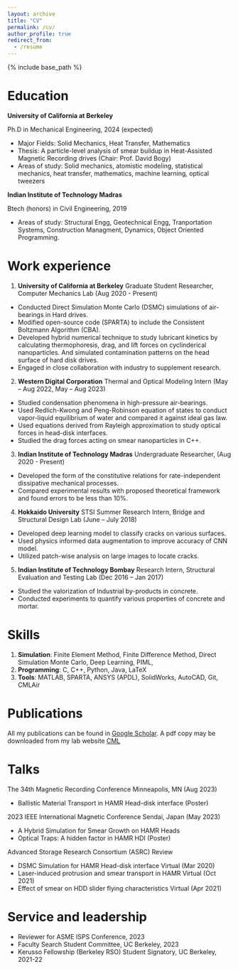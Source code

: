 ```yaml
---
layout: archive
title: "CV"
permalink: /cv/
author_profile: true
redirect_from:
  - /resume
---
```


{% include base_path %}

Education
=====

**University of California at Berkeley**

Ph.D in Mechanical Engineering, 2024 (expected)
* Major Fields: Solid Mechanics, Heat Transfer, Mathematics
* Thesis: A particle-level analysis of smear buildup in Heat-Assisted Magnetic Recording drives (Chair: Prof. David Bogy)
* Areas of study: Solid mechanics, atomistic modeling, statistical mechanics, heat transfer, mathematics, machine learning, optical tweezers

**Indian Institute of Technology Madras**

Btech (honors) in Civil Engineering, 2019
* Areas of study: Structural Engg, Geotechnical Engg, Tranportation Systems, Construction Managment, Dynamics, Object Oriented Programming.

Work experience
=====
1. **University of California at Berkeley**
Graduate Student Researcher, Computer Mechanics Lab (Aug 2020 - Present)
  * Conducted Direct Simulation Monte Carlo (DSMC) simulations of air-bearings in Hard drives.
  * Modified open-source code (SPARTA) to include the Consistent Boltzmann Algorithm (CBA).
  * Developed hybrid numerical technique to study lubricant kinetics by calculating thermophoresis, drag, and lift forces on cyclinderical nanoparticles. And simulated contamination patterns on the head surface of hard disk drives. 
  * Engaged in close collaboration with industry to supplement research.


2. **Western Digital Corporation**
Thermal and Optical Modeling Intern (May – Aug 2022, May – Aug 2023)
  * Studied condensation phenomena in high-pressure air-bearings.
  * Used Redlich-Kwong and Peng-Robinson equation of states to conduct vapor-liquid equilibrium of water and compared it against ideal gas law. 
  * Used equations derived from Rayleigh approximation to study optical forces in head-disk interfaces.
  * Studied the drag forces acting on smear nanoparticles in C++.

3. **Indian Institute of Technology Madras**
Undergraduate Researcher, (Aug 2020 - Present)
  * Developed the form of the constitutive relations for rate-independent dissipative mechanical processes.
  * Compared experimental results with proposed theoretical framework and found errors to be less than 10%.

4. **Hokkaido University**
STSI Summer Research Intern, Bridge and Structural Design Lab (June – July 2018)
  * Developed deep learning model to classify cracks on various surfaces. 
  * Used physics informed data augmentation to improve accuracy of CNN model.
  * Utilized patch-wise analysis on large images to locate cracks.


5. **Indian Institute of Technology Bombay** Research Intern, Structural Evaluation and Testing Lab  (Dec 2016 – Jan 2017)
  * Studied the valorization of Industrial by-products in concrete.
  * Conducted experiments to quantify various properties of concrete and mortar.

  
Skills
=====
1. **Simulation**: Finite Element Method, Finite Difference Method, Direct Simulation Monte Carlo, Deep Learning, PIML, 
2. **Programming**: C, C++, Python, Java, LaTeX
3. **Tools**: MATLAB, SPARTA, ANSYS (APDL), SolidWorks, AutoCAD, Git, CMLAir


Publications
=====
  All my publications can be found in [Google Scholar](https://scholar.google.com/citations?user=1AMQOCYAAAAJ&hl=en). A pdf copy may be downloaded from my lab website [CML](https://cml.berkeley.edu/cml-blue-reports/)
  
Talks
=====
The 34th Magnetic Recording Conference  Minneapolis, MN (Aug 2023)
* Ballistic Material Transport in HAMR Head-disk interface (Poster)

2023 IEEE International Magnetic Conference Sendai, Japan (May 2023)
* A Hybrid Simulation for Smear Growth on HAMR Heads  
* Optical Traps: A hidden factor in HAMR HDI (Poster) 

Advanced Storage Research Consortium (ASRC) Review
* DSMC Simulation for HAMR Head-disk interface  Virtual (Mar 2020)
* Laser-induced protrusion and smear transport in HAMR  Virtual (Oct 2021)
* Effect of smear on HDD slider flying characteristics  Virtual (Apr 2021)


Service and leadership
=====
* Reviewer for ASME ISPS Conference, 2023
* Faculty Search Student Committee,  UC Berkeley, 2023
* Kerusso Fellowship (Berkeley RSO) Student Signatory, UC Berkeley, 2021-22

